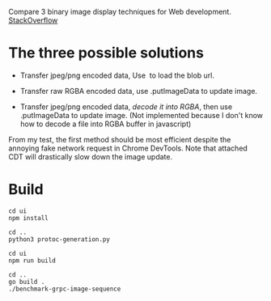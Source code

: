 Compare 3 binary image display techniques for Web development.
[StackOverflow](https://stackoverflow.com/questions/55608249/is-it-possible-to-render-a-png-jpeg-byte-array-to-an-element-without-creating-a)


# The three possible solutions

- Transfer jpeg/png encoded data, Use <img> to load the blob url.

- Transfer raw RGBA encoded data, use <canvas>.putImageData to update image.

- Transfer jpeg/png encoded data, *decode it into RGBA*, then use <canvas>.putImageData to update image. (Not implemented because I don't know how to decode a file into RGBA buffer in javascript)


From my test, the first method should be most efficient despite the annoying fake network request in Chrome DevTools. Note that attached CDT will drastically slow down the image update.


# Build
```
cd ui
npm install

cd ..
python3 protoc-generation.py

cd ui
npm run build

cd ..
go build .
./benchmark-grpc-image-sequence
```
